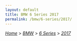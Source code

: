 ```yaml
---
layout: default
title: BMW 6 Series 2017
permalink: /bmw/6-series/2017/
---
```

[*Home*](/) > [*BMW*](/bmw/) > [*6 Series*](/bmw/6-series/) > [*2017*](/bmw/6-series/2017/)
